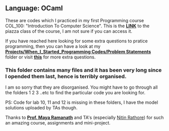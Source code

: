 ## Language: OCaml
These are codes which I practiced in my first Programming course COL_100: "Introduction To Computer Science". This is the [**LINK**](https://piazza.com/class/jbq9e6d3x4x7nv) to the piazza class of the course, I am not sure if you can access it. 

If you have reached here looking for some extra questions to pratice programming, then you can have a look at my [**Projects/When_I_Started_Programming Codes/Problem Statements**](https://github.com/Aman-Godara/Projects/tree/master/When_I_Started_Programming%20Codes/Problem%20Statements) folder or visit [**this**](https://aman-godara.github.io/IITD-PLOS/col100/) for more extra questions.

### This folder contains many files and it has been very long since I opended them last, hence is terribly organised.
I am so sorry that they are disorganised. You might have to go through all the folders 1 2 3 ..etc to find the particular code you are looking for.

PS: Code for lab 10, 11 and 12 is missing in these folders, I have the model solutions uploaded by TAs though.

Thanks to [**Prof. Maya Ramanath**](http://www.cse.iitd.ernet.in/~ramanath/) and TA's (especially [Nitin Rathore](https://www.facebook.com/nitin.rathor.520)) for such an amazing course, assignments and mini-project.
